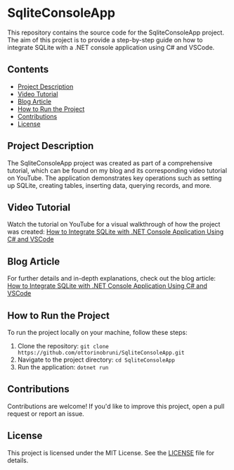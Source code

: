 # SqliteConsoleApp

This repository contains the source code for the SqliteConsoleApp project. The aim of this project is to provide a step-by-step guide on how to integrate SQLite with a .NET console application using C# and VSCode.

## Contents
- [Project Description](#project-description)
- [Video Tutorial](#video-tutorial)
- [Blog Article](#blog-article)
- [How to Run the Project](#how-to-run-the-project)
- [Contributions](#contributions)
- [License](#license)

## Project Description
The SqliteConsoleApp project was created as part of a comprehensive tutorial, which can be found on my blog and its corresponding video tutorial on YouTube. The application demonstrates key operations such as setting up SQLite, creating tables, inserting data, querying records, and more.

## Video Tutorial
Watch the tutorial on YouTube for a visual walkthrough of how the project was created: [How to Integrate SQLite with .NET Console Application Using C# and VSCode](https://www.youtube.com/watch?v=5KtNnzOktw8)

## Blog Article
For further details and in-depth explanations, check out the blog article: [How to Integrate SQLite with .NET Console Application Using C# and VSCode](https://www.ottorinobruni.com/how-to-integrate-sqlite-with-net-console-application-using-csharp-and-vscode/)

## How to Run the Project
To run the project locally on your machine, follow these steps:

1. Clone the repository: `git clone https://github.com/ottorinobruni/SqliteConsoleApp.git`
2. Navigate to the project directory: `cd SqliteConsoleApp`
3. Run the application: `dotnet run`

## Contributions
Contributions are welcome! If you'd like to improve this project, open a pull request or report an issue.

## License
This project is licensed under the MIT License. See the [LICENSE](LICENSE) file for details.

